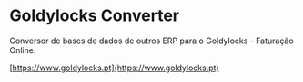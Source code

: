 # Goldylocks Converter
Conversor de bases de dados de outros ERP para o Goldylocks - Faturação Online.

[https://www.goldylocks.pt](https://www.goldylocks.pt)

